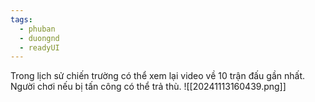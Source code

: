 ```yaml
---
tags:
  - phuban
  - duongnd
  - readyUI
---
```

Trong lịch sử chiến trường có thể xem lại video về 10 trận đấu gần nhất.
Người chơi nếu bị tấn công có thể trả thù.
![[20241113160439.png]]
